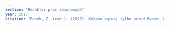```yaml
---
section: "Redaktor prac zbiorowych"
year: 2017
citation: "Pasek, Z. (red.). (2017). Kolana zginaj tylko przed Panem. Wkład protestantyzmu w kulturę Zachodu. Kraków: Libron."
---
```

